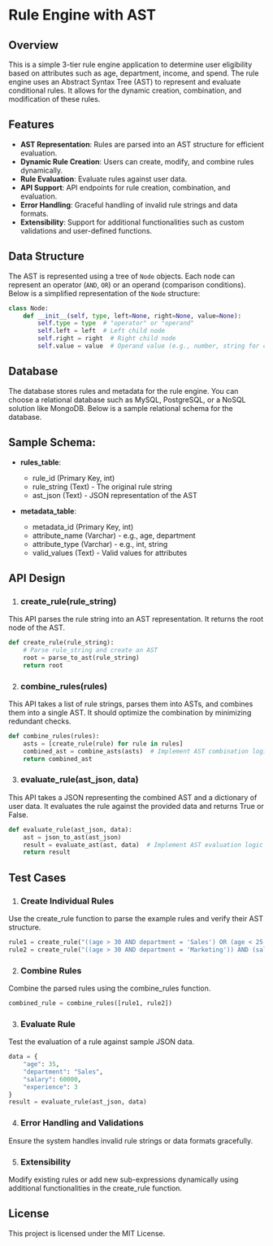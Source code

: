 

# Rule Engine with AST

## Overview

This is a simple 3-tier rule engine application to determine user eligibility based on attributes such as age, department, income, and spend. The rule engine uses an Abstract Syntax Tree (AST) to represent and evaluate conditional rules. It allows for the dynamic creation, combination, and modification of these rules.

## Features

- **AST Representation**: Rules are parsed into an AST structure for efficient evaluation.
- **Dynamic Rule Creation**: Users can create, modify, and combine rules dynamically.
- **Rule Evaluation**: Evaluate rules against user data.
- **API Support**: API endpoints for rule creation, combination, and evaluation.
- **Error Handling**: Graceful handling of invalid rule strings and data formats.
- **Extensibility**: Support for additional functionalities such as custom validations and user-defined functions.

## Data Structure

The AST is represented using a tree of `Node` objects. Each node can represent an operator (`AND`, `OR`) or an operand (comparison conditions). Below is a simplified representation of the `Node` structure:

```python
class Node:
    def __init__(self, type, left=None, right=None, value=None):
        self.type = type  # "operator" or "operand"
        self.left = left  # Left child node
        self.right = right  # Right child node
        self.value = value  # Operand value (e.g., number, string for conditions)
```
## Database

The database stores rules and metadata for the rule engine. You can choose a relational database such as MySQL, PostgreSQL, or a NoSQL solution like MongoDB. Below is a sample relational schema for the database.

## Sample Schema:
- **rules_table**:
  - rule_id (Primary Key, int)
  - rule_string (Text) - The original rule string
  - ast_json (Text) - JSON representation of the AST
- **metadata_table**:

  - metadata_id (Primary Key, int)
  - attribute_name (Varchar) - e.g., age, department
  - attribute_type (Varchar) - e.g., int, string
  - valid_values (Text) - Valid values for attributes
    
## API Design
1. ### create_rule(rule_string)
This API parses the rule string into an AST representation. It returns the root node of the AST.
  ```python
  def create_rule(rule_string):
      # Parse rule_string and create an AST
      root = parse_to_ast(rule_string)
      return root
  ```
2. ### combine_rules(rules)
This API takes a list of rule strings, parses them into ASTs, and combines them into a single AST. It should optimize the combination by minimizing redundant checks.
  ```python
  def combine_rules(rules):
      asts = [create_rule(rule) for rule in rules]
      combined_ast = combine_asts(asts)  # Implement AST combination logic
      return combined_ast
  ```
3. ### evaluate_rule(ast_json, data)
This API takes a JSON representing the combined AST and a dictionary of user data. It evaluates the rule against the provided data and returns True or False.
  ```python
  def evaluate_rule(ast_json, data):
      ast = json_to_ast(ast_json)
      result = evaluate_ast(ast, data)  # Implement AST evaluation logic
      return result
  ```

## Test Cases
1. ### Create Individual Rules
Use the create_rule function to parse the example rules and verify their AST structure.
  ```python
  rule1 = create_rule("((age > 30 AND department = 'Sales') OR (age < 25 AND department = 'Marketing')) AND (salary > 50000 OR experience > 5)")
  rule2 = create_rule("((age > 30 AND department = 'Marketing')) AND (salary > 20000 OR experience > 5)")
  ```
2. ### Combine Rules
Combine the parsed rules using the combine_rules function.
  ```python
  combined_rule = combine_rules([rule1, rule2])
  ```
3. ### Evaluate Rule
Test the evaluation of a rule against sample JSON data.
  ```python
  data = {
      "age": 35,
      "department": "Sales",
      "salary": 60000,
      "experience": 3
  }
  result = evaluate_rule(ast_json, data)
  ```
4. ### Error Handling and Validations
Ensure the system handles invalid rule strings or data formats gracefully.

5. ### Extensibility
Modify existing rules or add new sub-expressions dynamically using additional functionalities in the create_rule function.

## License
This project is licensed under the MIT License.

